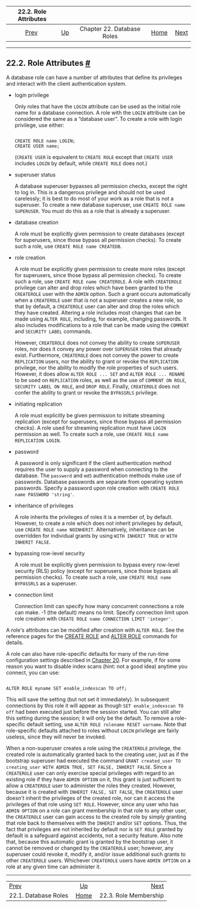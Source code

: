 <!--?xml version="1.0" encoding="UTF-8" standalone="no"?-->

|                22.2. Role Attributes                |                                                    |                            |                                                       |                                                       |
| :-------------------------------------------------: | :------------------------------------------------- | :------------------------: | ----------------------------------------------------: | ----------------------------------------------------: |
| [Prev](database-roles.html "22.1. Database Roles")  | [Up](user-manag.html "Chapter 22. Database Roles") | Chapter 22. Database Roles | [Home](index.html "PostgreSQL 17devel Documentation") |  [Next](role-membership.html "22.3. Role Membership") |

***

## 22.2. Role Attributes [#](#ROLE-ATTRIBUTES)

A database role can have a number of attributes that define its privileges and interact with the client authentication system.

*   login privilege[]()

    Only roles that have the `LOGIN` attribute can be used as the initial role name for a database connection. A role with the `LOGIN` attribute can be considered the same as a “database user”. To create a role with login privilege, use either:

    ```

    CREATE ROLE name LOGIN;
    CREATE USER name;
    ```

    (`CREATE USER` is equivalent to `CREATE ROLE` except that `CREATE USER` includes `LOGIN` by default, while `CREATE ROLE` does not.)

*   superuser status[]()

    A database superuser bypasses all permission checks, except the right to log in. This is a dangerous privilege and should not be used carelessly; it is best to do most of your work as a role that is not a superuser. To create a new database superuser, use `CREATE ROLE name SUPERUSER`. You must do this as a role that is already a superuser.

*   database creation[]()

    A role must be explicitly given permission to create databases (except for superusers, since those bypass all permission checks). To create such a role, use `CREATE ROLE name CREATEDB`.

*   role creation[]()

    A role must be explicitly given permission to create more roles (except for superusers, since those bypass all permission checks). To create such a role, use `CREATE ROLE name CREATEROLE`. A role with `CREATEROLE` privilege can alter and drop roles which have been granted to the `CREATEROLE` user with the `ADMIN` option. Such a grant occurs automatically when a `CREATEROLE` user that is not a superuser creates a new role, so that by default, a `CREATEROLE` user can alter and drop the roles which they have created. Altering a role includes most changes that can be made using `ALTER ROLE`, including, for example, changing passwords. It also includes modifications to a role that can be made using the `COMMENT` and `SECURITY LABEL` commands.

    However, `CREATEROLE` does not convey the ability to create `SUPERUSER` roles, nor does it convey any power over `SUPERUSER` roles that already exist. Furthermore, `CREATEROLE` does not convey the power to create `REPLICATION` users, nor the ability to grant or revoke the `REPLICATION` privilege, nor the ability to modify the role properties of such users. However, it does allow `ALTER ROLE ... SET` and `ALTER ROLE ... RENAME` to be used on `REPLICATION` roles, as well as the use of `COMMENT ON ROLE`, `SECURITY LABEL ON ROLE`, and `DROP ROLE`. Finally, `CREATEROLE` does not confer the ability to grant or revoke the `BYPASSRLS` privilege.

*   initiating replication[]()

    A role must explicitly be given permission to initiate streaming replication (except for superusers, since those bypass all permission checks). A role used for streaming replication must have `LOGIN` permission as well. To create such a role, use `CREATE ROLE name REPLICATION LOGIN`.

*   password[]()

    A password is only significant if the client authentication method requires the user to supply a password when connecting to the database. The `password` and `md5` authentication methods make use of passwords. Database passwords are separate from operating system passwords. Specify a password upon role creation with `CREATE ROLE name PASSWORD 'string'`.

*   inheritance of privileges[]()

    A role inherits the privileges of roles it is a member of, by default. However, to create a role which does not inherit privileges by default, use `CREATE ROLE name NOINHERIT`. Alternatively, inheritance can be overridden for individual grants by using `WITH INHERIT TRUE` or `WITH INHERIT FALSE`.

*   bypassing row-level security[]()

    A role must be explicitly given permission to bypass every row-level security (RLS) policy (except for superusers, since those bypass all permission checks). To create such a role, use `CREATE ROLE name BYPASSRLS` as a superuser.

*   connection limit[]()

    Connection limit can specify how many concurrent connections a role can make. -1 (the default) means no limit. Specify connection limit upon role creation with `CREATE ROLE name CONNECTION LIMIT 'integer'`.

A role's attributes can be modified after creation with `ALTER ROLE`.[]() See the reference pages for the [CREATE ROLE](sql-createrole.html "CREATE ROLE") and [ALTER ROLE](sql-alterrole.html "ALTER ROLE") commands for details.

A role can also have role-specific defaults for many of the run-time configuration settings described in [Chapter 20](runtime-config.html "Chapter 20. Server Configuration"). For example, if for some reason you want to disable index scans (hint: not a good idea) anytime you connect, you can use:

```

ALTER ROLE myname SET enable_indexscan TO off;
```

This will save the setting (but not set it immediately). In subsequent connections by this role it will appear as though `SET enable_indexscan TO off` had been executed just before the session started. You can still alter this setting during the session; it will only be the default. To remove a role-specific default setting, use `ALTER ROLE rolename RESET varname`. Note that role-specific defaults attached to roles without `LOGIN` privilege are fairly useless, since they will never be invoked.

When a non-superuser creates a role using the `CREATEROLE` privilege, the created role is automatically granted back to the creating user, just as if the bootstrap superuser had executed the command `GRANT created_user TO creating_user WITH ADMIN TRUE, SET FALSE, INHERIT FALSE`. Since a `CREATEROLE` user can only exercise special privileges with regard to an existing role if they have `ADMIN OPTION` on it, this grant is just sufficient to allow a `CREATEROLE` user to administer the roles they created. However, because it is created with `INHERIT FALSE, SET FALSE`, the `CREATEROLE` user doesn't inherit the privileges of the created role, nor can it access the privileges of that role using `SET ROLE`. However, since any user who has `ADMIN OPTION` on a role can grant membership in that role to any other user, the `CREATEROLE` user can gain access to the created role by simply granting that role back to themselves with the `INHERIT` and/or `SET` options. Thus, the fact that privileges are not inherited by default nor is `SET ROLE` granted by default is a safeguard against accidents, not a security feature. Also note that, because this automatic grant is granted by the bootstrap user, it cannot be removed or changed by the `CREATEROLE` user; however, any superuser could revoke it, modify it, and/or issue additional such grants to other `CREATEROLE` users. Whichever `CREATEROLE` users have `ADMIN OPTION` on a role at any given time can administer it.

***

|                                                     |                                                       |                                                       |
| :-------------------------------------------------- | :---------------------------------------------------: | ----------------------------------------------------: |
| [Prev](database-roles.html "22.1. Database Roles")  |   [Up](user-manag.html "Chapter 22. Database Roles")  |  [Next](role-membership.html "22.3. Role Membership") |
| 22.1. Database Roles                                | [Home](index.html "PostgreSQL 17devel Documentation") |                                 22.3. Role Membership |

